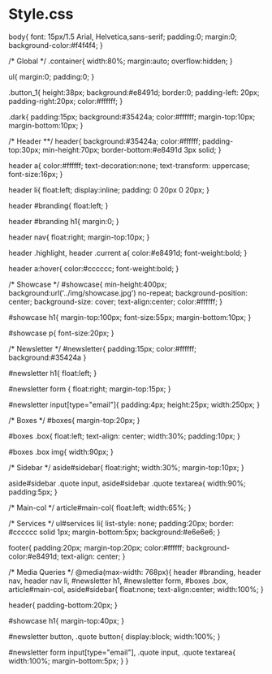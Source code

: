 # Style.css
body{
  font: 15px/1.5 Arial, Helvetica,sans-serif;
  padding:0;
  margin:0;
  background-color:#f4f4f4;
}

/* Global */
.container{
  width:80%;
  margin:auto;
  overflow:hidden;
}

ul{
  margin:0;
  padding:0;
}

.button_1{
  height:38px;
  background:#e8491d;
  border:0;
  padding-left: 20px;
  padding-right:20px;
  color:#ffffff;
}

.dark{
  padding:15px;
  background:#35424a;
  color:#ffffff;
  margin-top:10px;
  margin-bottom:10px;
}

/* Header **/
header{
  background:#35424a;
  color:#ffffff;
  padding-top:30px;
  min-height:70px;
  border-bottom:#e8491d 3px solid;
}

header a{
  color:#ffffff;
  text-decoration:none;
  text-transform: uppercase;
  font-size:16px;
}

header li{
  float:left;
  display:inline;
  padding: 0 20px 0 20px;
}

header #branding{
  float:left;
}

header #branding h1{
  margin:0;
}

header nav{
  float:right;
  margin-top:10px;
}

header .highlight, header .current a{
  color:#e8491d;
  font-weight:bold;
}

header a:hover{
  color:#cccccc;
  font-weight:bold;
}

/* Showcase */
#showcase{
  min-height:400px;
  background:url('../img/showcase.jpg') no-repeat;
  background-position: center;
  background-size: cover;
  text-align:center;
  color:#ffffff;
}

#showcase h1{
  margin-top:100px;
  font-size:55px;
  margin-bottom:10px;
}

#showcase p{
  font-size:20px;
}

/* Newsletter */
#newsletter{
  padding:15px;
  color:#ffffff;
  background:#35424a
}

#newsletter h1{
  float:left;
}

#newsletter form {
  float:right;
  margin-top:15px;
}

#newsletter input[type="email"]{
  padding:4px;
  height:25px;
  width:250px;
}

/* Boxes */
#boxes{
  margin-top:20px;
}

#boxes .box{
  float:left;
  text-align: center;
  width:30%;
  padding:10px;
}

#boxes .box img{
  width:90px;
}

/* Sidebar */
aside#sidebar{
  float:right;
  width:30%;
  margin-top:10px;
}

aside#sidebar .quote input, aside#sidebar .quote textarea{
  width:90%;
  padding:5px;
}

/* Main-col */
article#main-col{
  float:left;
  width:65%;
}

/* Services */
ul#services li{
  list-style: none;
  padding:20px;
  border: #cccccc solid 1px;
  margin-bottom:5px;
  background:#e6e6e6;
}

footer{
  padding:20px;
  margin-top:20px;
  color:#ffffff;
  background-color:#e8491d;
  text-align: center;
}

/* Media Queries */
@media(max-width: 768px){
  header #branding,
  header nav,
  header nav li,
  #newsletter h1,
  #newsletter form,
  #boxes .box,
  article#main-col,
  aside#sidebar{
    float:none;
    text-align:center;
    width:100%;
  }

  header{
    padding-bottom:20px;
  }

  #showcase h1{
    margin-top:40px;
  }

  #newsletter button, .quote button{
    display:block;
    width:100%;
  }

  #newsletter form input[type="email"], .quote input, .quote textarea{
    width:100%;
    margin-bottom:5px;
  }
}
